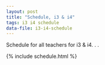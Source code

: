 ```yaml
---
layout: post
title: "Schedule, i3 & i4"
tags: i3 i4 schedule
data-file: i3-i4-schedule
---
```


Schedule for all teachers for i3 & i4. . .

{% include schedule.html %}
